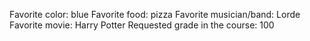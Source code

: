 Favorite color: blue
Favorite food: pizza
Favorite musician/band: Lorde
Favorite movie: Harry Potter
Requested grade in the course: 100 
